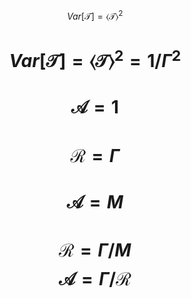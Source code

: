 
$$Var[\mathcal{T}]=\langle \mathcal{T} \rangle^2$$
# $$Var[\mathcal{T}]=\langle \mathcal{T} \rangle^2=1/\Gamma^2$$
# $$\mathcal{A}=1$$
# $$\mathcal{R}=\Gamma$$
# $$\mathcal{A}=M$$
# $$\mathcal{R}=\Gamma/M$$ $$\mathcal{A}=\Gamma/\mathcal{R}$$

